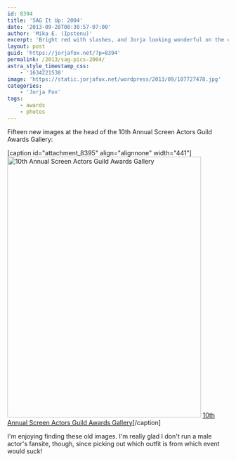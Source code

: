 ```yaml
---
id: 8394
title: 'SAG It Up: 2004'
date: '2013-09-28T08:30:57-07:00'
author: 'Mika E. (Ipstenu)'
excerpt: 'Bright red with slashes, and Jorja looking wonderful on the carpet for the 2004 SAG awards.'
layout: post
guid: 'https://jorjafox.net/?p=8394'
permalink: /2013/sag-pics-2004/
astra_style_timestamp_css:
    - '1634221538'
image: 'https://static.jorjafox.net/wordpress/2013/09/107727478.jpg'
categories:
    - 'Jorja Fox'
tags:
    - awards
    - photos
---
```


Fifteen new images at the head of the 10th Annual Screen Actors Guild Awards Gallery:

[caption id="attachment_8395" align="alignnone" width="441"]<a href="https://jorjafox.net/gallery/awards/pub/20040222-sag/"><img class="size-full wp-image-8395" alt="10th Annual Screen Actors Guild Awards Gallery" src="//static.jorjafox.net/wordpress/2013/09/107727478.jpg" width="441" height="594" /></a> <a href="https://jorjafox.net/gallery/awards/pub/20040222-sag/">10th Annual Screen Actors Guild Awards Gallery</a>[/caption]

I'm enjoying finding these old images. I'm really glad I don't run a male actor's fansite, though, since picking out which outfit is from which event would suck!